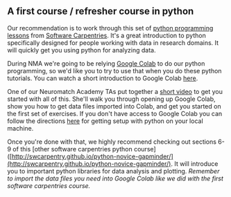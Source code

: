 
## A first course / refresher course in python

Our recommendation is to work through this set of [python programming lessons](https://swcarpentry.github.io/python-novice-inflammation/) from [Software Carpentries](http://software-carpentry.org/).  It's a great introduction to python specifically designed for people working with data in research domains.  It will quickly get you using python for analyzing data.

During NMA we're going to be relying [Google Colab](https://colab.research.google.com/) to do our python programming, so we'd like you to try to use that when you do these python tutorials.  You can watch a short introduction to Google Colab [here](https://www.youtube.com/watch?v=kXuGHN-8FlE&feature=youtu.be).  

One of our Neuromatch Academy TAs put together a [short video](https://drive.google.com/file/d/1ckltYFPaPFR0N8SDvPBu2sMUThij01UK/view?usp=sharing) to get you started with all of this.  She'll walk you through opening up Google Colab, show you how to get data files imported into Colab, and get you started on the first set of exercises.  If you don't have access to Google Colab you can follow the directions [here](https://swcarpentry.github.io/python-novice-inflammation/setup/index.html) for getting setup with python on your local machine.

Once you're done with that, we highly recommend checking out sections 6-9 of this [other software carpentries python course]([http://swcarpentry.github.io/python-novice-gapminder/](http://swcarpentry.github.io/python-novice-gapminder/).  It will introduce you to important python libraries for data analysis and plotting. *Remember to import the data files you need into Google Colab like we did with the first software carpentries course.*
